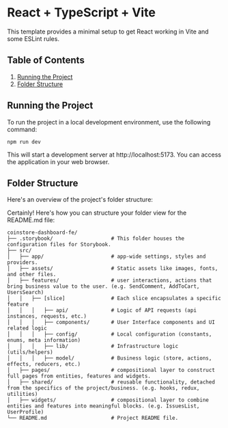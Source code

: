 # React + TypeScript + Vite

This template provides a minimal setup to get React working in Vite and some ESLint rules.

## Table of Contents

1. [Running the Project](#running-the-project)
2. [Folder Structure](#folder-structure)

## Running the Project

To run the project in a local development environment, use the following command:
```shell
npm run dev
```

This will start a development server at http://localhost:5173. You can access the application in your web browser.

## Folder Structure

Here's an overview of the project's folder structure:

Certainly! Here's how you can structure your folder view for the README.md file:

```
coinstore-dashboard-fe/
├── .storybook/                   # This folder houses the configuration files for Storybook.
├── src/
│   ├── app/                      # app-wide settings, styles and providers.
│   ├── assets/                   # Static assets like images, fonts, and other files.
│   ├── features/                 # user interactions, actions that bring business value to the user. (e.g. SendComment, AddToCart, UsersSearch)
│   │   ├── [slice]               # Each slice encapsulates a specific feature
│   │   │   ├── api/              # Logic of API requests (api instances, requests, etc.)
│   │   │   ├── components/       # User Interface components and UI related logic
│   │   │   ├── config/           # Local configuration (constants, enums, meta information)
│   │   │   ├── lib/              # Infrastructure logic (utils/helpers)
│   │   │   ├── model/            # Business logic (store, actions, effects, reducers, etc.)
│   ├── pages/                    # compositional layer to construct full pages from entities, features and widgets.
│   ├── shared/                   # reusable functionality, detached from the specifics of the project/business. (e.g. hooks, redux, utilities)
│   ├── widgets/                  # compositional layer to combine entities and features into meaningful blocks. (e.g. IssuesList, UserProfile) 
└── README.md                     # Project README file.
```